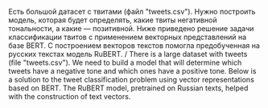 Есть большой датасет с твитами (файл "tweets.csv"). Нужно построить модель, которая будет определять, какие твиты негативной тональности, а какие — позитивной. Ниже приведено решение задачи классификации твитов с применением векторных представлений на базе BERT. С построением векторов текстов помогла предобученная на русских текстах модель RuBERT. / There is a large dataset with tweets (file "tweets.csv"). We need to build a model that will determine which tweets have a negative tone and which ones have a positive tone. Below is a solution to the tweet classification problem using vector representations based on BERT. The RuBERT model, pretrained on Russian texts, helped with the construction of text vectors.
